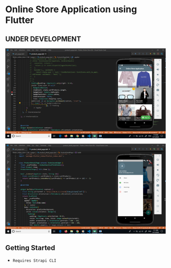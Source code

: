 # Online Store Application using Flutter

## UNDER DEVELOPMENT

![](screen.png)

![](screen-2.png)

## Getting Started

- `Requires Strapi CLI`
